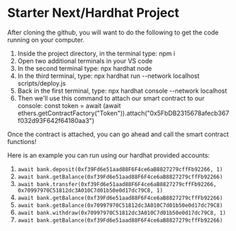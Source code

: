 # Starter Next/Hardhat Project

After cloning the github, you will want to do the following to get the code running on your computer.

1. Inside the project directory, in the terminal type: npm i
2. Open two additional terminals in your VS code
3. In the second terminal type: npx hardhat node
4. In the third terminal, type: npx hardhat run --network localhost scripts/deploy.js
5. Back in the first terminal, type: npx hardhat console --network localhost
6. Then we'll use this command to attach our smart contract to our console: 
   const token = await (await ethers.getContractFactory("Token")).attach("0x5FbDB2315678afecb367f032d93F642f64180aa3")
   
Once the contract is attached, you can go ahead and call the smart contract functions!

Here is an example you can run using our hardhat provided accounts:

  1. `await bank.deposit(0xf39Fd6e51aad88F6F4ce6aB8827279cffFb92266, 1)`
  2. `await bank.getBalance(0xf39Fd6e51aad88F6F4ce6aB8827279cffFb92266)`
  3. `await bank.transfer(0xf39Fd6e51aad88F6F4ce6aB8827279cffFb92266, 0x70997970C51812dc3A010C7d01b50e0d17dc79C8, 1)`
  4. `await bank.getBalance(0xf39Fd6e51aad88F6F4ce6aB8827279cffFb92266)`
  5. `await bank.getBalance(0x70997970C51812dc3A010C7d01b50e0d17dc79C8)`
  6. `await bank.withdraw(0x70997970C51812dc3A010C7d01b50e0d17dc79C8, 1)`
  7. `await bank.getBalance(0xf39Fd6e51aad88F6F4ce6aB8827279cffFb92266)`
